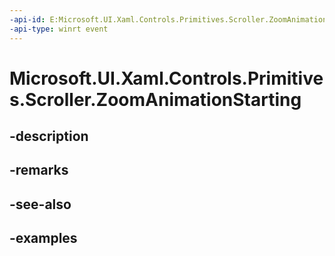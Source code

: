 ```yaml
---
-api-id: E:Microsoft.UI.Xaml.Controls.Primitives.Scroller.ZoomAnimationStarting
-api-type: winrt event
---
```


# Microsoft.UI.Xaml.Controls.Primitives.Scroller.ZoomAnimationStarting

<!--
public event Windows.Foundation.TypedEventHandler<Microsoft.UI.Xaml.Controls.Primitives.Scroller,Microsoft.UI.Xaml.Controls.ZoomAnimationStartingEventArgs> ZoomAnimationStarting;
-->


## -description

## -remarks

## -see-also

## -examples



